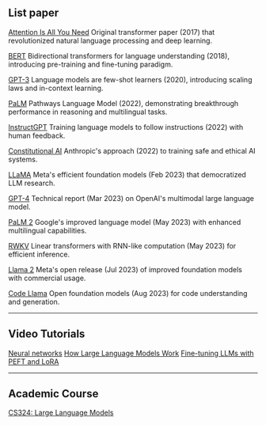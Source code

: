 ## **List paper**

[Attention Is All You Need](/paper/1706.03762v7.pdf)
Original transformer paper (2017) that revolutionized natural language processing and deep learning.

[BERT](/paper/1810.04805v2.pdf)
Bidirectional transformers for language understanding (2018), introducing pre-training and fine-tuning paradigm.

[GPT-3](https://arxiv.org/abs/2005.14165)
Language models are few-shot learners (2020), introducing scaling laws and in-context learning.

[PaLM](https://arxiv.org/abs/2204.02311)
Pathways Language Model (2022), demonstrating breakthrough performance in reasoning and multilingual tasks.

[InstructGPT](https://arxiv.org/abs/2203.02155)
Training language models to follow instructions (2022) with human feedback.

[Constitutional AI](https://arxiv.org/abs/2212.08073)
Anthropic's approach (2022) to training safe and ethical AI systems.

[LLaMA](https://arxiv.org/abs/2302.13971)
Meta's efficient foundation models (Feb 2023) that democratized LLM research.

[GPT-4](https://arxiv.org/abs/2303.08774)
Technical report (Mar 2023) on OpenAI's multimodal large language model.

[PaLM 2](https://arxiv.org/abs/2305.10403)
Google's improved language model (May 2023) with enhanced multilingual capabilities.

[RWKV](https://arxiv.org/abs/2305.13048)
Linear transformers with RNN-like computation (May 2023) for efficient inference.

[Llama 2](https://arxiv.org/abs/2307.09288)
Meta's open release (Jul 2023) of improved foundation models with commercial usage.

[Code Llama](https://arxiv.org/abs/2308.12950)
Open foundation models (Aug 2023) for code understanding and generation.

-----

## **Video Tutorials**

[Neural networks](https://www.youtube.com/playlist?list=PLZHQObOWTQDNU6R1_67000Dx_ZCJB-3pi)
[How Large Language Models Work](https://www.youtube.com/watch?v=5sLYAQS9sWQ)
[Fine-tuning LLMs with PEFT and LoRA](https://www.youtube.com/watch?v=Us5ZFp16PaU)

----

## **Academic Course**
[CS324: Large Language Models](https://stanford-cs324.github.io/winter2022/lectures/introduction/)



